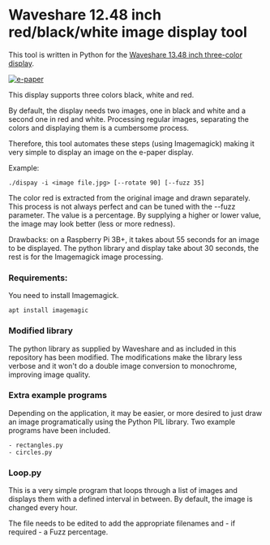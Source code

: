 # Waveshare 12.48 inch red/black/white image display tool

This tool is written in Python for the [Waveshare 13.48 inch three-color display][ws]. 

[ws]: https://www.waveshare.com/product/displays/e-paper/epaper-1/12.48inch-e-paper-module-b.htm

[![e-paper][image]][large]

[image]: https://louwrentius.com/static/images/epaper/epaper04_small.jpg
[large]: https://louwrentius.com/static/images/epaper/epaper04_large.jpg

This display supports three colors black, white and red. 

By default, the display needs two images, one in black and white and a second one in red and white. Processing regular images, separating the colors and displaying them is a cumbersome process.

Therefore, this tool automates these steps (using Imagemagick) making it very simple to display an image on the e-paper display. 

Example: 

    ./dispay -i <image file.jpg> [--rotate 90] [--fuzz 35]

The color red is extracted from the original image and drawn separately. This process is not always perfect and can be tuned with the --fuzz parameter. The value is a percentage. By supplying a higher or lower value, the image may look better (less or more redness).

Drawbacks: on a Raspberry Pi 3B+, it takes about 55 seconds for an image to be displayed. The python library and display take about 30 seconds, the rest is for the Imagemagick image processing. 

### Requirements: 

You need to install Imagemagick.

    apt install imagemagic

### Modified library

The python library as supplied by Waveshare and as included in this repository has been modified.
The modifications make the library less verbose and it won't do a double image conversion to monochrome, improving image quality.

### Extra example programs

Depending on the application, it may be easier, or more desired to just draw an image programatically using the Python PIL library. Two example programs have been included. 

    - rectangles.py
    - circles.py

### Loop.py

This is a very simple program that loops through a list of images and displays them with a defined interval in between. By default, the image is changed every hour.

The file needs to be edited to add the appropriate filenames and  - if required - a Fuzz percentage.
